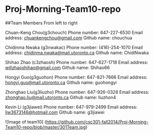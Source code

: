 Proj-Morning-Team10-repo
========================

##Team Members
From left to right


Chuan-Keng Chou(g3chouch)
Phone number: 647-227-6530
Email address: chuankengchou@gmail.com
Github name: chouchua

Chidinma Nwaka (g3nwakac)
Phone number: (416)-254-1070
Email address: chidinma.nwaka@mail.utoronto.ca
Github name: ChidiNwaka

Shihao Zhao (c3zhaosh)
Phone number: 647-627-1718
Email address: willzhaoshihao@gmail.com
Github name: Shihao66

Hongyi Guo(g3guohon)
Phone number: 647-821-7666
Email address: hongyi.guo@mail.utoronto.ca
Github name: guohongyi

Zhonghao Liu(g3liuzho)
Phone number: 647-926-0328
Email address: zhonghao.liu@mail.utoronto.ca
Github name: liuzhon4

Kevin Li (g3jiawei)
Phone number: 647-979-2499
Email address: ljw3673146@hotmail.com
Github name: g3jiawei

![Image of team10]
(https://github.com/csc301-fall2014/Proj-Morning-Team10-repo/blob/master/301Team.jpg)
